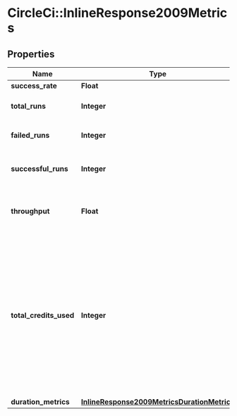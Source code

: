 # CircleCi::InlineResponse2009Metrics

## Properties
Name | Type | Description | Notes
------------ | ------------- | ------------- | -------------
**success_rate** | **Float** |  | 
**total_runs** | **Integer** | The total number of runs. | 
**failed_runs** | **Integer** | The number of failed runs. | 
**successful_runs** | **Integer** | The number of successful runs. | 
**throughput** | **Float** | The average number of runs per day. | 
**total_credits_used** | **Integer** | The total credits consumed by the job in the aggregation window. Note that Insights is not a real time financial reporting tool and should not be used for credit reporting. | 
**duration_metrics** | [**InlineResponse2009MetricsDurationMetrics**](InlineResponse2009MetricsDurationMetrics.md) |  | 

